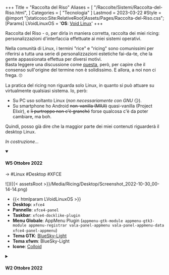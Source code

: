 +++
Title = "Raccolta del Riso"
Aliases = [
  "/Raccolte/Sistemi/Raccolta-del-Riso.html",
]
Categories = [ "Tecnologia" ]
Lastmod = 2023-03-22
#Style = @import "[staticoso:Site:RelativeRoot]Assets/Pages/Raccolta-del-Riso.css";
[Params]
  LVoidLinuxOS = '<strong>OS</strong>: <a href="https://voidlinux.org">Void Linux</a>'
+++

Raccolta del Riso - o, per dirla in maniera corretta, raccolta dei miei ricing: personalizzazioni d'interfaccia effettuate ai miei sistemi operativi.

Nella comunità di Linux, i termini "rice" e "ricing" sono comunissimi per riferirsi a tutta una serie di personalizzazioni estetiche fai-da-te, che la gente appassionata effettua per diversi motivi.  
Basta leggere una discussione come [questa](https://web.archive.org/web/20220907203523/https://teddit.net/r/unixporn/comments/3iy3wd/stupid_question_what_is_ricing), però, per capire che il consenso sull'origine del termine non è solidissimo. E allora, a noi non ci frega. 🙄

La pratica del ricing non riguarda solo Linux, in quanto si può attuare su virtualmente qualsiasi sistema. Io, però:

- Su PC uso soltanto Linux (_non necessariamente con GNU_ 😏).
- Su smartphone ho Android ~~non-vanilla (MIUI)~~ quasi-vanilla (Project Elixir), e ~~lì purtroppo non c'è granché~~ forse qualcosa c'è da poter cambiare, ma boh.

Quindi, posso già dire che la maggior parte dei miei contenuti riguarderà il desktop Linux.

_In costruzione..._

<!-- noprocess />
<h3 class="NoTitle InlineBlock">Filtri:</h3>
<input type="checkbox" id="CheckBox-Linux" checked><label for="CheckBox-Linux">#Linux</label>
<input type="checkbox" id="CheckBox-Desktop" checked><label for="CheckBox-Desktop">#Desktop</label>
<input type="checkbox" id="CheckBox-XFCE" checked><label for="CheckBox-XFCE">#XFCE</label>
</ noprocess -->

<div markdown="1" class="BorderBoxContainer">

<details markdown="1" class="Box-Linux Box-Desktop Box-XFCE" open><summary>

#### W5 Ottobre 2022 </summary>
-> #Linux #Desktop #XFCE

![]({{< assetsRoot >}}/Media/Ricing/Desktop/Screenshot_2022-10-30_00-14-14.png)

- {{< htmlparam LVoidLinuxOS >}}
- **Desktop**: `xfce4`
- **Pannello**: `xfce4-panel`
- **Taskbar**: `xfce4-docklike-plugin`
- **Menu Globale**: AppMenu Plugin (`appmenu-gtk-module appmenu-gtk3-module appmenu-registrar vala-panel-appmenu vala-panel-appmenu-data xfce4-panel-appmenu`)
- **Tema GTK**: [BlueSky-Light](https://github.com/i-mint/bluesky)
- **Tema xfwm**: BlueSky-Light
- **Icone**: [Colloid](https://github.com/vinceliuice/Colloid-icon-theme)
</details>

<details markdown="1" class="Box-Linux Box-Desktop Box-XFCE"><summary>

#### W2 Ottobre 2022 </summary>
-> #Linux #Desktop #XFCE

![]({{< assetsRoot >}}/Media/Ricing/Desktop/Screenshot_2022-10-10_20-21-47.png)

- **OS**: [Void Linux](https://voidlinux.org)
- **Desktop**: `xfce4`
- **Pannello**: `xfce4-panel`
- **Dock**: `plank`
- **Menu Globale**: AppMenu Plugin (`appmenu-gtk-module appmenu-gtk3-module appmenu-registrar vala-panel-appmenu vala-panel-appmenu-data xfce4-panel-appmenu`)
- **Tema GTK**: [Fluent-compact](https://github.com/vinceliuice/Fluent-gtk-theme)
- **Tema xfwm**: Fluent-Dark
- **Icone**: [Fluent](https://github.com/vinceliuice/Fluent-icon-theme)
</details>

</div>
